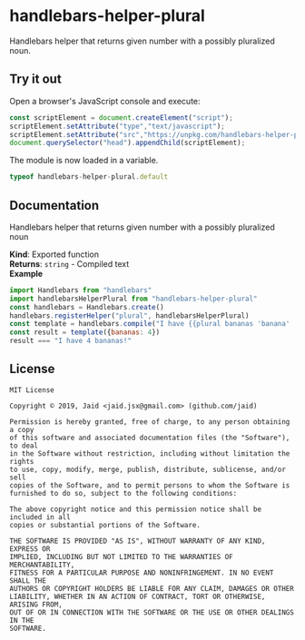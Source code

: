 # handlebars-helper-plural


Handlebars helper that returns given number with a possibly pluralized noun.



## Try it out
Open a browser's JavaScript console and execute:

```javascript
const scriptElement = document.createElement("script");
scriptElement.setAttribute("type","text/javascript");
scriptElement.setAttribute("src","https://unpkg.com/handlebars-helper-plural@1.0.1");
document.querySelector("head").appendChild(scriptElement);
```

The module is now loaded in a variable.

```javascript
typeof handlebars-helper-plural.default
```

## Documentation
Handlebars helper that returns given number with a possibly pluralized noun

**Kind**: Exported function  
**Returns**: <code>string</code> - Compiled text  
**Example**  
```javascript
import Handlebars from "handlebars"
import handlebarsHelperPlural from "handlebars-helper-plural"
const handlebars = Handlebars.create()
handlebars.registerHelper("plural", handlebarsHelperPlural)
const template = handlebars.compile("I have {{plural bananas 'banana' 'bananas'}}!")
const result = template({bananas: 4})
result === "I have 4 bananas!"
```


## License
```text
MIT License

Copyright © 2019, Jaid <jaid.jsx@gmail.com> (github.com/jaid)

Permission is hereby granted, free of charge, to any person obtaining a copy
of this software and associated documentation files (the "Software"), to deal
in the Software without restriction, including without limitation the rights
to use, copy, modify, merge, publish, distribute, sublicense, and/or sell
copies of the Software, and to permit persons to whom the Software is
furnished to do so, subject to the following conditions:

The above copyright notice and this permission notice shall be included in all
copies or substantial portions of the Software.

THE SOFTWARE IS PROVIDED "AS IS", WITHOUT WARRANTY OF ANY KIND, EXPRESS OR
IMPLIED, INCLUDING BUT NOT LIMITED TO THE WARRANTIES OF MERCHANTABILITY,
FITNESS FOR A PARTICULAR PURPOSE AND NONINFRINGEMENT. IN NO EVENT SHALL THE
AUTHORS OR COPYRIGHT HOLDERS BE LIABLE FOR ANY CLAIM, DAMAGES OR OTHER
LIABILITY, WHETHER IN AN ACTION OF CONTRACT, TORT OR OTHERWISE, ARISING FROM,
OUT OF OR IN CONNECTION WITH THE SOFTWARE OR THE USE OR OTHER DEALINGS IN THE
SOFTWARE.
```

